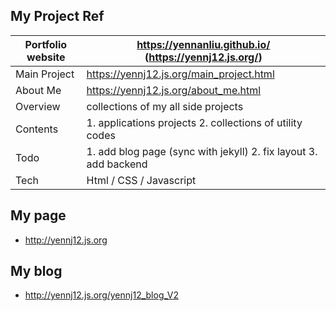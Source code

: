 ## My Project Ref 

Portfolio website | https://yennanliu.github.io/  (https://yennj12.js.org/) 
------------ | -------------
Main Project |  https://yennj12.js.org/main_project.html
About Me     |  https://yennj12.js.org/about_me.html
Overview | collections of my all side projects 
Contents  | 1. applications projects  2. collections of utility codes
Todo | 1. add blog page (sync with jekyll) 2. fix layout 3. add backend   
Tech | Html / CSS / Javascript 

## My page 
- http://yennj12.js.org

## My blog 
- http://yennj12.js.org/yennj12_blog_V2
